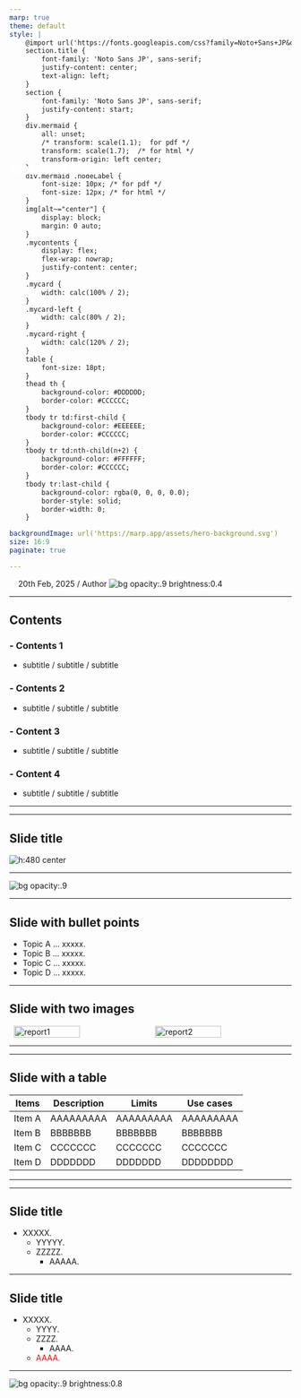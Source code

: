 ```yaml
---
marp: true
theme: default
style: | 
    @import url('https://fonts.googleapis.com/css?family=Noto+Sans+JP&display=swap');
    section.title {
        font-family: 'Noto Sans JP', sans-serif;
        justify-content: center;
        text-align: left;
    }
    section {
        font-family: 'Noto Sans JP', sans-serif;
        justify-content: start;
    }
    div.mermaid {
        all: unset;
        /* transform: scale(1.1);  for pdf */
        transform: scale(1.7);  /* for html */
        transform-origin: left center;
    }
    div.mermaid .nodeLabel {
        font-size: 10px; /* for pdf */
        font-size: 12px; /* for html */
    }
    img[alt~="center"] {
        display: block;
        margin: 0 auto;
    }
    .mycontents {
        display: flex;
        flex-wrap: nowrap;
        justify-content: center;
    }
    .mycard {
        width: calc(100% / 2);
    }
    .mycard-left {
        width: calc(80% / 2);
    }
    .mycard-right {
        width: calc(120% / 2);
    }    
    table {
        font-size: 18pt;
    }
    thead th {
        background-color: #DDDDDD;
        border-color: #CCCCCC;
    }
    tbody tr td:first-child {
        background-color: #EEEEEE;
        border-color: #CCCCCC;
    }
    tbody tr td:nth-child(n+2) {
        background-color: #FFFFFF;
        border-color: #CCCCCC;
    }
    tbody tr:last-child {
        background-color: rgba(0, 0, 0, 0.0);
        border-style: solid;
        border-width: 0;
    }

backgroundImage: url('https://marp.app/assets/hero-background.svg')
size: 16:9
paginate: true

---
```

<!--
_class: title
_paginate: false
_color: white
-->
# Presentation title
&nbsp; &nbsp; 20th Feb, 2025 / Author
![bg opacity:.9 brightness:0.4](./img/titlebackground.png)

---
## Contents 


### - Contents 1 
- subtitle / subtitle / subtitle
### - Contents 2
- subtitle / subtitle / subtitle
### - Content 3
- subtitle / subtitle / subtitle
### - Content 4
- subtitle / subtitle / subtitle

---
<style scoped>
    h1 {
        position: absolute;
        top: 300px;
    }
</style>

# Section title

---

## Slide title
![h:480 center](./img/john-schnobrich-FlPc9_VocJ4-unsplash.jpg)

<!--
_footer: 'Source [Reference link]([http://igo/SoT-Training](https://unsplash.com/photos/person-using-laptop-FlPc9_VocJ4))'
-->

---
![bg opacity:.9](./img/john-schnobrich-FlPc9_VocJ4-unsplash.jpg)

<!--
_footer: 'Source [Reference link]([http://igo/SoT-Training](https://unsplash.com/photos/person-using-laptop-FlPc9_VocJ4))'
-->

---

## Slide with bullet points 
- Topic A ... xxxxx.  
- Topic B ... xxxxx.
- Topic C ... xxxxx.
- Topic D ... xxxxx.

---
<style scoped>
    .image-container {
        display: flex;
        /* Flexboxレイアウトを使用 */
        justify-content: flex-start;
        /* 左寄せ */
        align-items: center;
        /* 垂直方向中央揃え */
        width: 100%;
        /* コンテナを画面幅いっぱいに */
    }

    .image-container img {
        width: 50%;
        /* 各画像の幅をコンテナの30%に設定 */
        height: auto;
        /* 高さは自動調整 */
        object-fit: contain;
        /* 画像がコンテナ内に収まるように調整 */
        margin: 0 1.666%;
        /* 左右に均等なマージンを設定（3つ合わせて5%） */
    }
</style>

## Slide with two images

<div class="image-container">
    <img src="./img/john-schnobrich-FlPc9_VocJ4-unsplash.jpg" alt="report1">
    <img src="./img/john-schnobrich-FlPc9_VocJ4-unsplash.jpg" alt="report2">
</div>

<!--
_footer: 'Source [Reference link]([http://igo/SoT-Training](https://unsplash.com/photos/person-using-laptop-FlPc9_VocJ4))'
-->


---
<style scoped>
    h1 {
        position: absolute;
        top: 300px;
    }
</style>

# Section title

---

## Slide with a table 

<div class="mycontents">

|Items|Description|Limits|Use cases|
|---|---|---|---|
|Item A|AAAAAAAAA|AAAAAAAAA|AAAAAAAAA|
|Item B|BBBBBBB|BBBBBBB|BBBBBBB|
|Item C|CCCCCCC|CCCCCCC|CCCCCCC|
|Item D|DDDDDDD|DDDDDDD|DDDDDDDD|

</div>

<!--
_footer: 'Source [Reference link]([http://igo/SoT-Training](https://unsplash.com/photos/person-using-laptop-FlPc9_VocJ4))'
-->

---
<style scoped>
    h1 {
        position: absolute;
        top: 300px;
    }
</style>
# Section title

---
## Slide title 
- XXXXX.
    - YYYYY.
    - ZZZZZ.
        - AAAAA.

---
## Slide title 
- XXXXX.
    - YYYY.
    - ZZZZ.  
        - AAAA.
    - <span style="color: red;">AAAA.</span>

---
<style scoped>
    h1 {
        position: absolute;
        top: 300px;
        color: rgba(255, 255, 255, 0.65);
        font-size: 200%;
    }
</style>
<!--
_paginate: false
_color: rgba(255, 255, 255, 0.65)
-->

# Thanks. 

![bg opacity:.9 brightness:0.8](./img/45025977691_0103ce74f0_k.jpg)
<!--
_footer: 'Photo by [Tobi Gaulke](https://www.flickr.com/photos/gato-gato-gato/45025977691)'
-->

